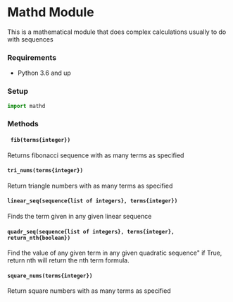 # Mathd Module

This is a mathematical module that does complex calculations usually to do with sequences

### Requirements
* Python 3.6 and up

### Setup
```python
import mathd
```

### Methods
#### ` fib(terms{integer})`
Returns fibonacci sequence with as many terms as specified

#### `tri_nums(terms{integer})`
Return triangle numbers with as many terms as specified

#### `linear_seq(sequence{list of integers}, terms{integer})`
Finds the term given in any given linear sequence 

#### `quadr_seq(sequence{list of integers}, terms{integer}, return_nth{boolean})`
Find the value of any given term in any given quadratic sequence"
if True, return nth will return the nth term formula.

#### `square_nums(terms{integer})`
Return square numbers with as many terms as specified
